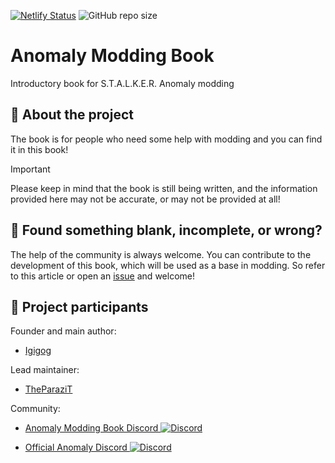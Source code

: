 <!-- markdownlint-disable -->

[![Netlify Status](https://api.netlify.com/api/v1/badges/adfee5b0-2c76-4fec-b389-26c38c0612fb/deploy-status)](https://app.netlify.com/projects/anomaly-modding-book/deploys)
![GitHub repo size](https://img.shields.io/github/repo-size/TheParaziT/anomaly-modding-book)



# Anomaly Modding Book

Introductory book for S.T.A.L.K.E.R. Anomaly modding

## 📖 About the project

The book is for people who need some help with modding and you can find it in this book!

> [!IMPORTANT]  
> Please keep in mind that the book is still being written, and the information provided here may not be accurate, or may not be provided at all!

## 🤝 Found something blank, incomplete, or wrong?

The help of the community is always welcome.
You can contribute to the development of this book, which will be used as a base in modding.
So refer to this article or open an [issue](https://github.com/Igigog/anomaly-modding-book/issues) and welcome!

## 👥 Project participants

Founder and main author:

- [Igigog](https://github.com/Igigog)

Lead maintainer:

- [TheParaziT](https://github.com/TheParaziT)

Community:

- [Anomaly Modding Book Discord ![Discord](https://img.shields.io/discord/1005783763877363722?label=Discord&logo=Discord)](https://discord.gg/8Pu2ekQYg3)

- [Official Anomaly Discord ![Discord](https://img.shields.io/discord/456765861953536020?logo=Discord&label=Discord)](https://discord.gg/c4RuJNs)

